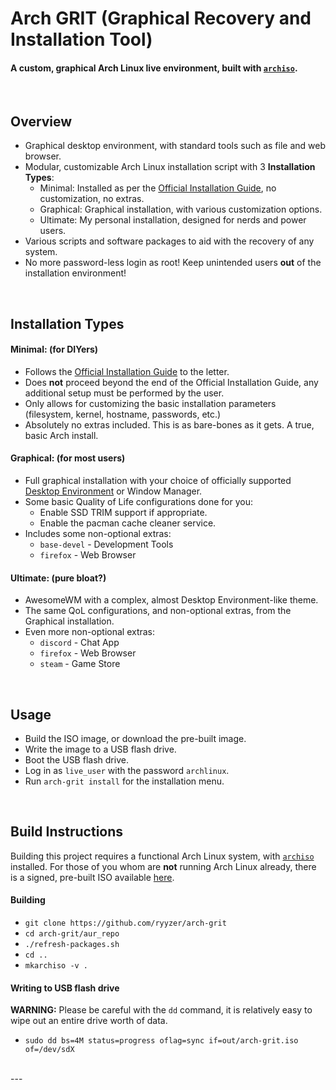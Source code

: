 # Arch GRIT (Graphical Recovery and Installation Tool)

#### A custom, graphical Arch Linux live environment, built with [`archiso`](https://wiki.archlinux.org/index.php/Archiso).
<br>

## Overview
 - Graphical desktop environment, with standard tools such as file and web browser.
 - Modular, customizable Arch Linux installation script with 3 **Installation Types**:
    - Minimal: Installed as per the [Official Installation Guide](https://wiki.archlinux.org/index.php/Installation_guide), no customization, no extras.
    - Graphical: Graphical installation, with various customization options.
    - Ultimate: My personal installation, designed for nerds and power users.
 - Various scripts and software packages to aid with the recovery of any system.
 - No more password-less login as root! Keep unintended users **out** of the installation environment!
<br>

## Installation Types

#### Minimal: (for DIYers)
 - Follows the [Official Installation Guide](https://wiki.archlinux.org/index.php/Installation_guide) to the letter.
 - Does **not** proceed beyond the end of the Official Installation Guide, any additional setup must be performed by the user.
 - Only allows for customizing the basic installation parameters (filesystem, kernel, hostname, passwords, etc.)
 - Absolutely no extras included. This is as bare-bones as it gets. A true, basic Arch install.

#### Graphical: (for most users)
 - Full graphical installation with your choice of officially supported [Desktop Environment](https://wiki.archlinux.org/index.php/Desktop_environment#Officially_supported) or Window Manager.
 - Some basic Quality of Life configurations done for you:
    - Enable SSD TRIM support if appropriate.
    - Enable the pacman cache cleaner service.
 - Includes some non-optional extras:
    - `base-devel` - Development Tools
    - `firefox` - Web Browser

#### Ultimate: (pure bloat?)
 - AwesomeWM with a complex, almost Desktop Environment-like theme.
 - The same QoL configurations, and non-optional extras, from the Graphical installation.
 - Even more non-optional extras:
    - `discord` - Chat App
    - `firefox` - Web Browser
    - `steam` - Game Store
<br>

## Usage
 - Build the ISO image, or download the pre-built image.
 - Write the image to a USB flash drive.
 - Boot the USB flash drive.
 - Log in as `live_user` with the password `archlinux`.
 - Run `arch-grit install` for the installation menu.
<br>

## Build Instructions

Building this project requires a functional Arch Linux system, with [`archiso`](https://www.archlinux.org/packages/extra/any/archiso/) installed.
For those of you whom are **not** running Arch Linux already, there is a signed, pre-built ISO available [here](https://github.com/ryyzer/arch-grit).

#### Building
 - `git clone https://github.com/ryyzer/arch-grit`
 - `cd arch-grit/aur_repo`
 - `./refresh-packages.sh`
 - `cd ..`
 - `mkarchiso -v .`

#### Writing to USB flash drive
**WARNING:** Please be careful with the `dd` command, it is relatively easy to wipe out an entire drive worth of data.
 - `sudo dd bs=4M status=progress oflag=sync if=out/arch-grit.iso of=/dev/sdX`
<br>
---
